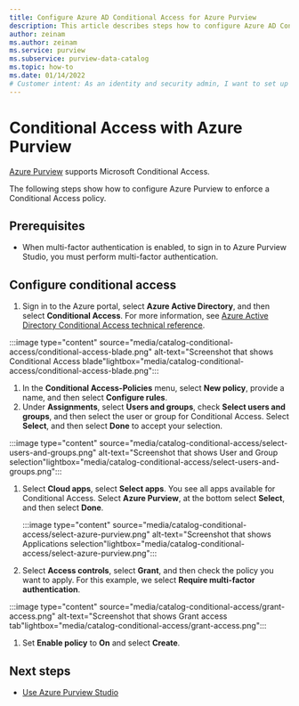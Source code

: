 ```yaml
---
title: Configure Azure AD Conditional Access for Azure Purview
description: This article describes steps how to configure Azure AD Conditional Access for Azure Purview
author: zeinam
ms.author: zeinam
ms.service: purview
ms.subservice: purview-data-catalog
ms.topic: how-to
ms.date: 01/14/2022
# Customer intent: As an identity and security admin, I want to set up Azure Active Directory Conditional Access for Azure Purview, for secure access.
---
```


# Conditional Access with Azure Purview

[Azure Purview](./overview.md) supports Microsoft Conditional Access.

The following steps show how to configure Azure Purview to enforce a Conditional Access policy.  

## Prerequisites

- When multi-factor authentication is enabled, to sign in to Azure Purview Studio, you must perform multi-factor authentication.

## Configure conditional access

1. Sign in to the Azure portal, select **Azure Active Directory**, and then select **Conditional Access**. For more information, see [Azure Active Directory Conditional Access technical reference](../active-directory/conditional-access/concept-conditional-access-conditions.md).  

  :::image type="content" source="media/catalog-conditional-access/conditional-access-blade.png" alt-text="Screenshot that shows Conditional Access blade"lightbox="media/catalog-conditional-access/conditional-access-blade.png":::
  
1. In the **Conditional Access-Policies** menu, select **New policy**, provide a name, and then select **Configure rules**.  
1. Under **Assignments**, select **Users and groups**, check **Select users and groups**, and then select the user or group for Conditional Access. Select **Select**, and then select **Done** to accept your selection.  

  :::image type="content" source="media/catalog-conditional-access/select-users-and-groups.png" alt-text="Screenshot that shows User and Group selection"lightbox="media/catalog-conditional-access/select-users-and-groups.png":::

1. Select **Cloud apps**, select **Select apps**. You see all apps available for Conditional Access. Select **Azure Purview**, at the bottom select **Select**, and then select **Done**.  
  
    :::image type="content" source="media/catalog-conditional-access/select-azure-purview.png" alt-text="Screenshot that shows Applications selection"lightbox="media/catalog-conditional-access/select-azure-purview.png":::

1. Select **Access controls**, select **Grant**, and then check the policy you want to apply. For this example, we select **Require multi-factor authentication**.  

  :::image type="content" source="media/catalog-conditional-access/grant-access.png" alt-text="Screenshot that shows Grant access tab"lightbox="media/catalog-conditional-access/grant-access.png":::

1. Set **Enable policy** to **On** and select **Create**.

## Next steps

- [Use Azure Purview Studio](./use-purview-studio.md)
